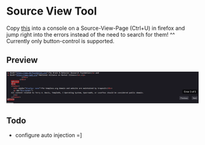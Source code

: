 # Source View Tool

Copy [this](./inject.js) into a console on a Source-View-Page (Ctrl+U) in firefox and jump right into the errors instead of the need to search for them! ^^\
Currently only button-control is supported.

## Preview

![](./preview.png)

## Todo

- configure auto injection =]
